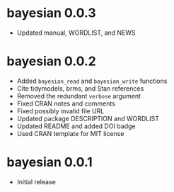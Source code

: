 # bayesian 0.0.3

- Updated manual, WORDLIST, and NEWS

# bayesian 0.0.2

- Added `bayesian_read` and `bayesian_write` functions
- Cite tidymodels, brms, and Stan references
- Removed the redundant `verbose` argument
- Fixed CRAN notes and comments
- Fixed possibly invalid file URL
- Updated package DESCRIPTION and WORDLIST
- Updated README and added DOI badge
- Used CRAN template for MIT license

# bayesian 0.0.1

- Initial release
